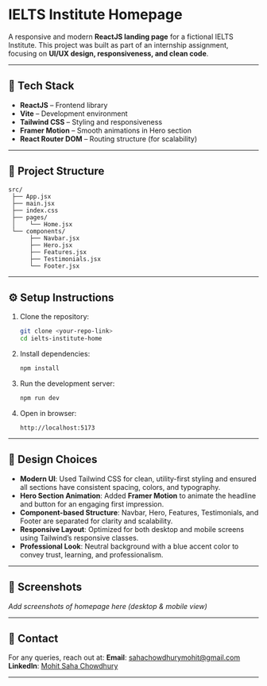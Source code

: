 # IELTS Institute Homepage

A responsive and modern **ReactJS landing page** for a fictional IELTS Institute.
This project was built as part of an internship assignment, focusing on **UI/UX design, responsiveness, and clean code**.

---

## 🚀 Tech Stack

* **ReactJS** – Frontend library
* **Vite** – Development environment
* **Tailwind CSS** – Styling and responsiveness
* **Framer Motion** – Smooth animations in Hero section
* **React Router DOM** – Routing structure (for scalability)

---

## 📂 Project Structure

```
src/
 ├── App.jsx
 ├── main.jsx
 ├── index.css
 ├── pages/
 │    └── Home.jsx
 └── components/
      ├── Navbar.jsx
      ├── Hero.jsx
      ├── Features.jsx
      ├── Testimonials.jsx
      └── Footer.jsx
```

---

## ⚙️ Setup Instructions

1. Clone the repository:

   ```bash
   git clone <your-repo-link>
   cd ielts-institute-home
   ```

2. Install dependencies:

   ```bash
   npm install
   ```

3. Run the development server:

   ```bash
   npm run dev
   ```

4. Open in browser:

   ```
   http://localhost:5173
   ```

---

## 🎨 Design Choices

* **Modern UI**: Used Tailwind CSS for clean, utility-first styling and ensured all sections have consistent spacing, colors, and typography.
* **Hero Section Animation**: Added **Framer Motion** to animate the headline and button for an engaging first impression.
* **Component-based Structure**: Navbar, Hero, Features, Testimonials, and Footer are separated for clarity and scalability.
* **Responsive Layout**: Optimized for both desktop and mobile screens using Tailwind’s responsive classes.
* **Professional Look**: Neutral background with a blue accent color to convey trust, learning, and professionalism.

---

## 📸 Screenshots

*Add screenshots of homepage here (desktop & mobile view)*

---

## 📧 Contact

For any queries, reach out at:
**Email**: [sahachowdhurymohit@gmail.com](mailto:sahachowdhurymohit@gmail.com)
**LinkedIn**: [Mohit Saha Chowdhury](https://www.linkedin.com/in/mohit-saha-chowdhury/)

---

